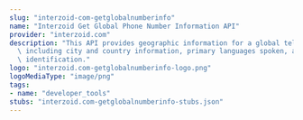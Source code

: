 ```yaml
---
slug: "interzoid-com-getglobalnumberinfo"
name: "Interzoid Get Global Phone Number Information API"
provider: "interzoid.com"
description: "This API provides geographic information for a global telephone number,\
  \ including city and country information, primary languages spoken, and mobile device\
  \ identification."
logo: "interzoid.com-getglobalnumberinfo-logo.png"
logoMediaType: "image/png"
tags:
- name: "developer_tools"
stubs: "interzoid.com-getglobalnumberinfo-stubs.json"
---
```

